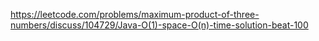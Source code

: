 https://leetcode.com/problems/maximum-product-of-three-numbers/discuss/104729/Java-O(1)-space-O(n)-time-solution-beat-100